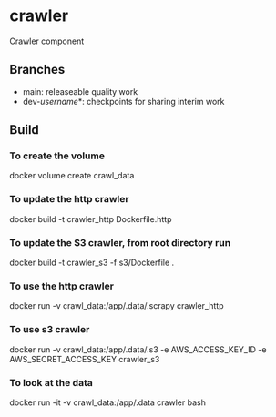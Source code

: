 # crawler

Crawler component

## Branches

* main: releaseable quality work
* dev-_username_*: checkpoints for sharing interim work

## Build

### To create the volume
docker volume create crawl_data
### To update the http crawler
docker build -t crawler_http Dockerfile.http
### To update the S3 crawler, from root directory run

docker build -t crawler_s3 -f s3/Dockerfile .
### To use the http crawler
docker run -v crawl_data:/app/.data/.scrapy crawler_http
### To use s3 crawler
docker run -v crawl_data:/app/.data/.s3 -e AWS_ACCESS_KEY_ID -e AWS_SECRET_ACCESS_KEY crawler_s3
### To look at the data
docker run -it -v crawl_data:/app/.data crawler bash
